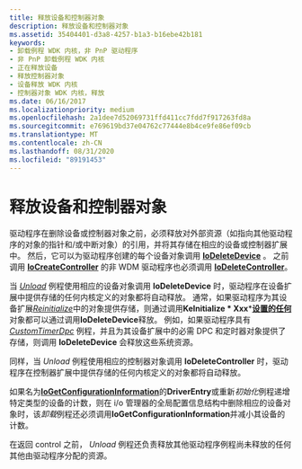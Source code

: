 ```yaml
---
title: 释放设备和控制器对象
description: 释放设备和控制器对象
ms.assetid: 35404401-d3a8-4257-b1a3-b16ebe42b181
keywords:
- 卸载例程 WDK 内核，非 PnP 驱动程序
- 非 PnP 卸载例程 WDK 内核
- 正在释放设备
- 释放控制器对象
- 设备释放 WDK 内核
- 控制器对象 WDK 内核，释放
ms.date: 06/16/2017
ms.localizationpriority: medium
ms.openlocfilehash: 2a1dee7d52069731ffd411cc7fdd7f917263fd8a
ms.sourcegitcommit: e769619bd37e04762c77444e8b4ce9fe86ef09cb
ms.translationtype: MT
ms.contentlocale: zh-CN
ms.lasthandoff: 08/31/2020
ms.locfileid: "89191453"
---
```

# <a name="releasing-device-and-controller-objects"></a>释放设备和控制器对象





驱动程序在删除设备或控制器对象之前，必须释放对外部资源（如指向其他驱动程序的对象的指针和/或中断对象）的引用，并将其存储在相应的设备或控制器扩展中。 然后，它可以为驱动程序创建的每个设备对象调用 [**IoDeleteDevice**](/windows-hardware/drivers/ddi/wdm/nf-wdm-iodeletedevice) 。 之前调用 [**IoCreateController**](/windows-hardware/drivers/ddi/ntddk/nf-ntddk-iocreatecontroller) 的非 WDM 驱动程序也必须调用 [**IoDeleteController**](/windows-hardware/drivers/ddi/ntddk/nf-ntddk-iodeletecontroller)。

当 [*Unload*](/windows-hardware/drivers/ddi/wdm/nc-wdm-driver_unload) 例程使用相应的设备对象调用 **IoDeleteDevice** 时，驱动程序在设备扩展中提供存储的任何内核定义的对象都将自动释放。 通常，如果驱动程序为其设备扩展[*Reinitialize*](/windows-hardware/drivers/ddi/ntddk/nc-ntddk-driver_reinitialize)中的对象提供存储，则通过调用**KeInitialize * Xxx***[**设置的任何**](/windows-hardware/drivers/ddi/wdm/nc-wdm-driver_initialize)对象都可以通过调用**IoDeleteDevice**释放。 例如，如果驱动程序具有 [*CustomTimerDpc*](https://msdn.microsoft.com/library/windows/hardware/ff542983) 例程，并且为其设备扩展中的必需 DPC 和定时器对象提供了存储，则调用 **IoDeleteDevice** 会释放这些系统资源。

同样，当 *Unload* 例程使用相应的控制器对象调用 **IoDeleteController** 时，驱动程序在控制器扩展中提供存储的任何内核定义的对象都将自动释放。

如果名为[**IoGetConfigurationInformation**](/windows-hardware/drivers/ddi/ntddk/nf-ntddk-iogetconfigurationinformation)的**DriverEntry**或重新*初始化*例程递增特定类型的设备的计数，则在 i/o 管理器的全局配置信息结构中删除相应的设备对象时，该*卸载*例程还必须调用**IoGetConfigurationInformation**并减小其设备的计数。

在返回 control 之前， *Unload* 例程还负责释放其他驱动程序例程尚未释放的任何其他由驱动程序分配的资源。

 

